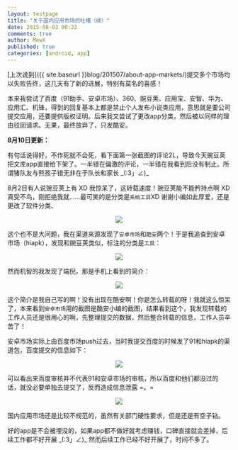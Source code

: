 ```yaml
---
layout: testpage
title: "关于国内应用市场的吐槽（续）"
date: 2015-08-03 00:22
comments: true
author: MewX
published: true
categories: [android, app]
---
```


[上次说到]({{ site.baseurl }}blog/201507/about-app-markets/)提交多个市场均以失败告终，这几天有了新的进展，特别有莫名的喜感！

本来我尝试了百度（91助手、安卓市场）、360、豌豆荚、应用宝、安智、华为、应用汇、机锋，得到的回复基本上都是禁止个人发布小说类应用，意思就是要公司提交应用，还要提供版权证明。后来我又尝试了更改app分类，然后被以同样的理由驳回请求。无果，最终放弃了，只发酷安。

**8月10日更新：**

有句话说得好，不作死就不会死，看下面第一张截图的评论2L，导致今天豌豆荚把文库app直接给下架了。一半错在偏激的评论，一半错在我看到后没有制止。所谓猪队友与熊孩子错无非在于队长和家长 \_(:3」∠)\_

8月2日有人说豌豆荚上有 XD 我惊呆了，这转载速度！豌豆荚能不能矜持点啊 XD 真受不鸟，刚拒绝我就……最可笑的是分类是`系统工具`XD 谢谢小编如此厚爱，还是更改了软件分类、

<center><a href="{{ site.cdn }}imgs/201508/wandoujia-pull.jpg" target="_blank"><img src="{{ site.cdn }}imgs/201508/wandoujia-pull.jpg" style="max-width:100%; height:auto;"/></a></center>

这个也不是大问题，我在渠道来源发现了`安卓市场`和`酷安`两个！于是我追查到安卓市场（hiapk），发现和豌豆荚类似，标注的分类是`工具`：

<center><a href="{{ site.cdn }}imgs/201508/hiapk-pull.jpg" target="_blank"><img src="{{ site.cdn }}imgs/201508/hiapk-pull.jpg" style="max-width:100%; height:auto;"/></a></center>

然而机智的我发现了端倪，那是手机上看到的简介：

<center><a href="{{ site.cdn }}imgs/201508/hiapk-merge-info.jpg" target="_blank"><img src="{{ site.cdn }}imgs/201508/hiapk-merge-info.jpg" style="max-width:100%; height:auto;"/></a></center>

这个简介是我自己写的啊！没有出现在酷安啊！你是怎么转载的呀！我就这么惊呆了，本来看到`安卓市场`用的截图是酷安小编的截图，结果看到这个，我发现转载的工作人员还是很用心的啊，先整理提交的数据，然后整合转载的信息，工作人员辛苦了！

安卓市场实际上由百度市场push过去，当时我提交百度的时候发了91和hiapk的渠道包，百度提交的信息如下：

<center><a href="{{ site.cdn }}imgs/201508/baidu-info-submitted.jpg" target="_blank"><img src="{{ site.cdn }}imgs/201508/baidu-info-submitted.jpg" style="max-width:100%; height:auto;"/></a></center>

可以看出来百度审核并不代表91和安卓市场的审核，所以百度和他们都没过的话，就没必要单独去提交了，反而造成信息泄露 =。=

<center><a href="{{ site.cdn }}imgs/201508/baidu-push-status.jpg" target="_blank"><img src="{{ site.cdn }}imgs/201508/baidu-push-status.jpg" style="max-width:100%; height:auto;"/></a></center>

国内应用市场还是比较不规范的，虽然有关部门硬性要求，但是还是有空子钻。

好的app是不会被埋没的，如果app都不做好就考虑赚钱，口碑直接就会差掉，后续工作都不好开展 \_(:3」∠)\_ 然而后续工作已经不好开展了，时间不多了。
